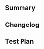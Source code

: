 <!--
Thanks for submitting a pull request! We appreciate you spending the time to work on these changes.
Please provide enough information so that others can review your pull request. The three fields below are mandatory.
-->

## Summary

<!--
Explain the **motivation** for making this change. What existing problem does the pull request solve?
-->

## Changelog

<!--
Help reviewers and the release process by writing your own changelog entry. See this project's CHANGELOG.md
for an example.
-->

## Test Plan

<!--
Demonstrate the code is solid. Example: Unit tests, storybook screenshots showing
the change in the module.
-->